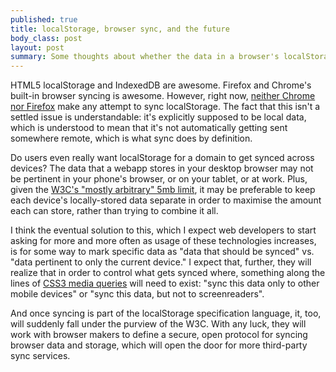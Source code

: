 ```yaml
--- 
published: true
title: localStorage, browser sync, and the future
body_class: post
layout: post
summary: Some thoughts about whether the data in a browser's localStorage should be synced to other devices, and how that syncing might be managed.
---
```


HTML5 localStorage and IndexedDB are awesome. Firefox and Chrome's built-in browser syncing is awesome. However, right now, [neither Chrome][1] [nor Firefox][2] make any attempt to sync localStorage. The fact that this isn't a settled issue is understandable: it's explicitly supposed to be local data, which is understood to mean that it's not automatically getting sent somewhere remote, which is what sync does by definition.

Do users even really want localStorage for a domain to get synced across devices? The data that a webapp stores in your desktop browser may not be pertinent in your phone's browser, or on your tablet, or at work. Plus, given the [W3C's "mostly arbitrary" 5mb limit][3], it may be preferable to keep each device's locally-stored data separate in order to maximise the amount each can store, rather than trying to combine it all.

I think the eventual solution to this, which I expect web developers to start asking for more and more often as usage of these technologies increases, is for some way to mark specific data as "data that should be synced" vs. "data pertinent to only the current device." I expect that, further, they will realize that in order to control what gets synced where, something along the lines of [CSS3 media queries][4] will need to exist: "sync this data only to other mobile devices" or "sync this data, but not to screenreaders".

And once syncing is part of the localStorage specification language, it, too, will suddenly fall under the purview of the W3C. With any luck, they will work with browser makers to define a secure, open protocol for syncing browser data and storage, which will open the door for more third-party sync services.

 [1]: http://code.google.com/p/chromium/issues/detail?id=47327 "Chromium bug 47327 -- allow extensions/apps to sync their own settings"
 [2]: https://bugzilla.mozilla.org/show_bug.cgi?id=500052 "Firefox bug 500052 -- Sync DOM storage"
 [3]: http://dev.w3.org/html5/webstorage/#disk-space "W3C Web Storage specification: Disk Space"
 [4]: http://www.w3.org/TR/css3-mediaqueries/ "W3C CSS3 Media Queries specification"
